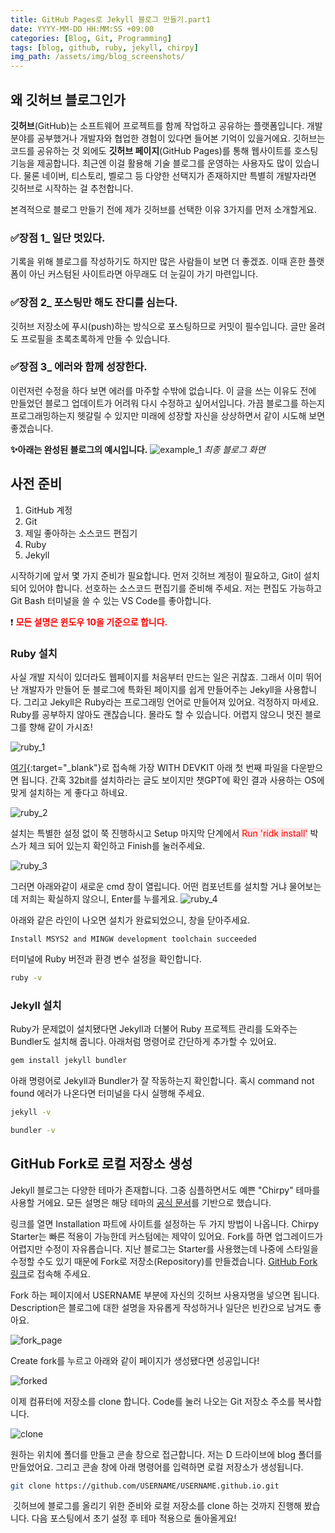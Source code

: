 ```yaml
---
title: GitHub Pages로 Jekyll 블로그 만들기.part1
date: YYYY-MM-DD HH:MM:SS +09:00
categories: [Blog, Git, Programming]
tags: [blog, github, ruby, jekyll, chirpy] 
img_path: /assets/img/blog_screenshots/
---
```


## 왜 깃허브 블로그인가
**깃허브**(GitHub)는 소프트웨어 프로젝트를 함께 작업하고 공유하는 플랫폼입니다. 개발 분야를 공부했거나 개발자와 협업한 경험이 있다면 들어본 기억이 있을거에요. 깃허브는 코드를 공유하는 것 외에도 **깃허브 페이지**(GitHub Pages)를 통해 웹사이트를 호스팅 기능을 제공합니다. 최근엔 이걸 활용해 기술 블로그를 운영하는 사용자도 많이 있습니다. 물론 네이버, 티스토리, 벨로그 등 다양한 선택지가 존재하지만 특별히 개발자라면 깃허브로 시작하는 걸 추천합니다.

본격적으로 블로그 만들기 전에 제가 깃허브를 선택한 이유 3가지를 먼저 소개할게요.

### ✅장점 1_ 일단 멋있다.
기록을 위해 블로그를 작성하기도 하지만 많은 사람들이 보면 더 좋겠죠. 이때 흔한 플랫폼이 아닌 커스텀된 사이트라면 아무래도 더 눈길이 가기 마련입니다.
### ✅장점 2_ 포스팅만 해도 잔디를 심는다.
깃허브 저장소에 푸시(push)하는 방식으로 포스팅하므로 커밋이 필수입니다. 글만 올려도 프로필을 초록초록하게 만들 수 있습니다.
### ✅장점 3_ 에러와 함께 성장한다.
이런저런 수정을 하다 보면 에러를 마주할 수밖에 없습니다. 이 글을 쓰는 이유도 전에 만들었던 블로그 업데이트가 어려워 다시 수정하고 싶어서입니다. 가끔 블로그를 하는지 프로그래밍하는지 헷갈릴 수 있지만 미래에 성장할 자신을 상상하면서 같이 시도해 보면 좋겠습니다.

**✨아래는 완성된 블로그의 예시입니다.**
![example_1](example_1.png)
_최종 블로그 화면_

## 사전 준비
1. GitHub 계정
2. Git
3. 제일 좋아하는 소스코드 편집기
4. Ruby
5. Jekyll

시작하기에 앞서 몇 가지 준비가 필요합니다. 먼저 깃허브 계정이 필요하고, Git이 설치되어 있어야 합니다. 선호하는 소스코드 편집기를 준비해 주세요. 저는 편집도 가능하고 Git Bash 터미널을 쓸 수 있는 VS Code를 좋아합니다.

❗ **<span style="color:red"> 모든 설명은 윈도우 10을 기준으로 합니다. </span>**

### Ruby 설치
사실 개발 지식이 있더라도 웹페이지를 처음부터 만드는 일은 귀찮죠. 그래서 이미 뛰어난 개발자가 만들어 둔 블로그에 특화된 페이지를 쉽게 만들어주는 Jekyll을 사용합니다. 그리고 Jekyll은 Ruby라는 프로그래밍 언어로 만들어져 있어요. 걱정하지 마세요. Ruby를 공부하지 않아도 괜찮습니다. 몰라도 할 수 있습니다. 어렵지 않으니 멋진 블로그를 향해 같이 가시죠!

![ruby_1](ruby_1.png)

[여기](https://rubyinstaller.org/downloads/){:target="_blank"}로 접속해 가장 WITH DEVKIT 아래 첫 번째 파일을 다운받으면 됩니다. 간혹 32bit를 설치하라는 글도 보이지만 챗GPT에 확인 결과 사용하는 OS에 맞게 설치하는 게 좋다고 하네요.

![ruby_2](ruby_2.png)

설치는 특별한 설정 없이 쭉 진행하시고 Setup 마지막 단계에서 <span style="color:red; background-color:#FFE6E6"> Run 'ridk install'</span> 박스가 체크 되어 있는지 확인하고 Finish를 눌러주세요.

![ruby_3](ruby_3.png)

그러면 아래와같이 새로운 cmd 창이 열립니다. 어떤 컴포넌트를 설치할 거냐 물어보는데 저희는 확실하지 않으니, Enter를 누를게요.
![ruby_4](ruby_4.png)

아래와 같은 라인이 나오면 설치가 완료되었으니, 창을 닫아주세요.
```
Install MSYS2 and MINGW development toolchain succeeded
```

터미널에 Ruby 버전과 환경 변수 설정을 확인합니다.
```bash
ruby -v
```

### Jekyll 설치
Ruby가 문제없이 설치됐다면 Jekyll과 더불어 Ruby 프로젝트 관리를 도와주는 Bundler도 설치해 줍니다. 아래처럼 명령어로 간단하게 추가할 수 있어요.

```bash
gem install jekyll bundler
```
아래 명령어로 Jekyll과 Bundler가 잘 작동하는지 확인합니다. 혹시 command not found 에러가 나온다면 터미널을 다시 실행해 주세요.

```bash
jekyll -v

bundler -v
```

## GitHub Fork로 로컬 저장소 생성
Jekyll 블로그는 다양한 테마가 존재합니다. 그중 심플하면서도 예쁜 "Chirpy" 테마를 사용할 거에요. 모든 설명은 해당 테마의 [공식 문서](https://chirpy.cotes.page/posts/getting-started/)를 기반으로 했습니다.

링크를 열면 Installation 파트에 사이트를 설정하는 두 가지 방법이 나옵니다. Chirpy Starter는 빠른 적용이 가능한데 커스텀에는 제약이 있어요. Fork를 하면 업그레이드가 어렵지만 수정이 자유롭습니다. 지난 블로그는 Starter를 사용했는데 나중에 스타일을 수정할 수도 있기 때문에 Fork로 저장소(Repository)를 만들겠습니다. [GitHub Fork 링크](https://github.com/cotes2020/jekyll-theme-chirpy/fork)로 접속해 주세요.

Fork 하는 페이지에서 USERNAME 부분에 자신의 깃허브 사용자명을 넣으면 됩니다. Description은 블로그에 대한 설명을 자유롭게 작성하거나 일단은 빈칸으로 남겨도 좋아요.

![fork_page](fork_page.png)

Create fork를 누르고 아래와 같이 페이지가 생성됐다면 성공입니다!

![forked](forked.png)

이제 컴퓨터에 저장소를 clone 합니다. Code를 눌러 나오는 Git 저장소 주소를 복사합니다.

![clone](clone.png)

원하는 위치에 폴더를 만들고 콘솔 창으로 접근합니다. 저는 D 드라이브에 blog 폴더를 만들었어요. 그리고 콘솔 창에 아래 명령어를 입력하면 로컬 저장소가 생성됩니다.

```bash
git clone https://github.com/USERNAME/USERNAME.github.io.git
```
​
깃허브에 블로그를 올리기 위한 준비와 로컬 저장소를 clone 하는 것까지 진행해 봤습니다.
다음 포스팅에서 초기 설정 후 테마 적용으로 돌아올게요!